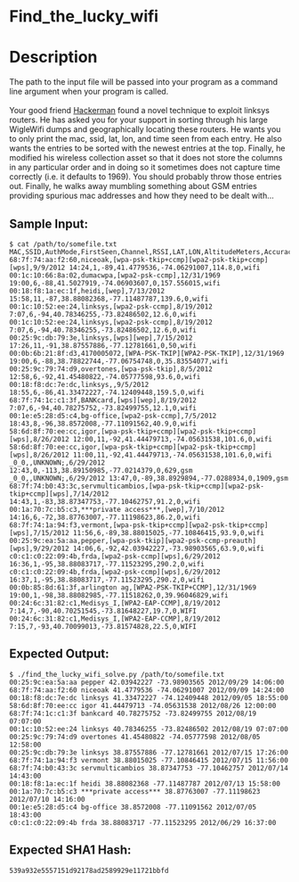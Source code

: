 # Find_the_lucky_wifi

# Description

<p>The path to the input file will be passed into your program as a command line argument when your program is called.<br/><br/>
Your good friend <a href="https://www.youtube.com/watch?v=KEkrWRHCDQU" target="_blank">Hackerman</a> found a novel technique to exploit linksys routers. He has asked you for your support in sorting through his large WigleWifi dumps and geographically locating these routers. He wants you to only print the mac, ssid, lat, lon, and time seen from each entry. He also wants the entries to be sorted with the newest entries at the top. Finally, he modified his wireless collection asset so that it does not store the columns in any particular order and in doing so it sometimes does not capture time correctly (i.e. it defaults to 1969). You should probably throw those entries out. Finally, he walks away mumbling something about GSM entries providing spurious mac addresses and how they need to be dealt with...
</p>

## Sample Input:

```
$ cat /path/to/somefile.txt
MAC,SSID,AuthMode,FirstSeen,Channel,RSSI,LAT,LON,AltitudeMeters,AccuracyMeters,Type
68:7f:74:aa:f2:60,niceoak,[wpa-psk-tkip+ccmp][wpa2-psk-tkip+ccmp][wps],9/9/2012 14:24,1,-89,41.4779536,-74.06291007,114.8,0,wifi
00:1c:10:66:8a:02,dumacwpa,[wpa2-psk-ccmp],12/31/1969 19:00,6,-88,41.5027919,-74.06903607,0,157.556015,wifi
00:18:f8:1a:ec:1f,heidi,[wep],7/13/2012 15:58,11,-87,38.88082368,-77.11487787,139.6,0,wifi
00:1c:10:52:ee:24,linksys,[wpa2-psk-ccmp],8/19/2012 7:07,6,-94,40.78346255,-73.82486502,12.6,0,wifi
00:1c:10:52:ee:24,linksys,[wpa2-psk-ccmp],8/19/2012 7:07,6,-94,40.78346255,-73.82486502,12.6,0,wifi
00:25:9c:db:79:3e,linksys,[wps][wep],7/15/2012 17:26,11,-91,38.87557886,-77.12781661,0,50,wifi
00:0b:6b:21:8f:d3,4170005072,[WPA-PSK-TKIP][WPA2-PSK-TKIP],12/31/1969 19:00,6,-88,38.78822744,-77.06754748,0,35.83554077,wifi
00:25:9c:79:74:d9,overtones,[wpa-psk-tkip],8/5/2012 12:58,6,-92,41.45480822,-74.05777598,93.6,0,wifi
00:18:f8:dc:7e:dc,linksys,,9/5/2012 18:55,6,-86,41.33472227,-74.12409448,159.5,0,wifi
68:7f:74:1c:c1:3f,BANKcard,[wps][wep],8/19/2012 7:07,6,-94,40.78275752,-73.82499755,12.1,0,wifi
00:1e:e5:28:d5:c4,bg-office,[wpa2-psk-ccmp],7/5/2012 18:43,8,-96,38.8572008,-77.11091562,40.9,0,wifi
58:6d:8f:70:ee:cc,igor,[wpa-psk-tkip+ccmp][wpa2-psk-tkip+ccmp][wps],8/26/2012 12:00,11,-92,41.44479713,-74.05631538,101.6,0,wifi
58:6d:8f:70:ee:cc,igor,[wpa-psk-tkip+ccmp][wpa2-psk-tkip+ccmp][wps],8/26/2012 11:00,11,-92,41.44479713,-74.05631538,101.6,0,wifi
_0_0,,UNKNOWN;,6/29/2012 12:43,0,-113,38.89150985,-77.0214379,0,629,gsm
_0_0,,UNKNOWN;,6/29/2012 13:47,0,-89,38.8929894,-77.0288934,0,1909,gsm
68:7f:74:b0:43:3c,servmulticambios,[wpa-psk-tkip+ccmp][wpa2-psk-tkip+ccmp][wps],7/14/2012 14:43,1,-83,38.87347753,-77.10462757,91.2,0,wifi
00:1a:70:7c:b5:c3,***private access***,[wep],7/10/2012 14:16,6,-72,38.87763007,-77.11198623,86.2,0,wifi
68:7f:74:1a:94:f3,vermont,[wpa-psk-tkip+ccmp][wpa2-psk-tkip+ccmp][wps],7/15/2012 11:56,6,-89,38.88015025,-77.10846415,93.9,0,wifi
00:25:9c:ea:5a:aa,pepper,[wpa-psk-tkip][wpa2-psk-ccmp-preauth][wps],9/29/2012 14:06,6,-92,42.03942227,-73.98903565,63.9,0,wifi
c0:c1:c0:22:09:4b,frda,[wpa2-psk-ccmp][wps],6/29/2012 16:36,1,-95,38.88083717,-77.11523295,290.2,0,wifi
c0:c1:c0:22:09:4b,frda,[wpa2-psk-ccmp][wps],6/29/2012 16:37,1,-95,38.88083717,-77.11523295,290.2,0,wifi
00:0b:85:8d:61:3f,arlington ag,[WPA2-PSK-TKIP+CCMP],12/31/1969 19:00,1,-98,38.88082985,-77.11518262,0,39.96046829,wifi
00:24:6c:31:82:c1,Medisys_I,[WPA2-EAP-CCMP],8/19/2012 7:14,7,-90,40.70251545,-73.81648227,19.7,0,WIFI
00:24:6c:31:82:c1,Medisys_I,[WPA2-EAP-CCMP],8/19/2012 7:15,7,-93,40.70099013,-73.81574828,22.5,0,WIFI
```
## Expected Output:

```
$ ./find_the_lucky_wifi_solve.py /path/to/somefile.txt
00:25:9c:ea:5a:aa pepper 42.03942227 -73.98903565 2012/09/29 14:06:00
68:7f:74:aa:f2:60 niceoak 41.4779536 -74.06291007 2012/09/09 14:24:00
00:18:f8:dc:7e:dc linksys 41.33472227 -74.12409448 2012/09/05 18:55:00
58:6d:8f:70:ee:cc igor 41.44479713 -74.05631538 2012/08/26 12:00:00
68:7f:74:1c:c1:3f bankcard 40.78275752 -73.82499755 2012/08/19 07:07:00
00:1c:10:52:ee:24 linksys 40.78346255 -73.82486502 2012/08/19 07:07:00
00:25:9c:79:74:d9 overtones 41.45480822 -74.05777598 2012/08/05 12:58:00
00:25:9c:db:79:3e linksys 38.87557886 -77.12781661 2012/07/15 17:26:00
68:7f:74:1a:94:f3 vermont 38.88015025 -77.10846415 2012/07/15 11:56:00
68:7f:74:b0:43:3c servmulticambios 38.87347753 -77.10462757 2012/07/14 14:43:00
00:18:f8:1a:ec:1f heidi 38.88082368 -77.11487787 2012/07/13 15:58:00
00:1a:70:7c:b5:c3 ***private access*** 38.87763007 -77.11198623 2012/07/10 14:16:00
00:1e:e5:28:d5:c4 bg-office 38.8572008 -77.11091562 2012/07/05 18:43:00
c0:c1:c0:22:09:4b frda 38.88083717 -77.11523295 2012/06/29 16:37:00
```
## Expected SHA1 Hash:

```
539a932e5557151d92178ad2589929e11721bbfd
```
